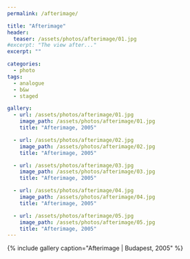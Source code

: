 ```yaml
---
permalink: /afterimage/

title: "Afterimage"
header:
  teaser: /assets/photos/afterimage/01.jpg
#excerpt: "The view after..."
excerpt: ""

categories:
  - photo
tags:
  - analogue
  - b&w
  - staged

gallery:
  - url: /assets/photos/afterimage/01.jpg
    image_path: /assets/photos/afterimage/01.jpg
    title: "Afterimage, 2005"

  - url: /assets/photos/afterimage/02.jpg
    image_path: /assets/photos/afterimage/02.jpg
    title: "Afterimage, 2005"

  - url: /assets/photos/afterimage/03.jpg
    image_path: /assets/photos/afterimage/03.jpg
    title: "Afterimage, 2005"

  - url: /assets/photos/afterimage/04.jpg
    image_path: /assets/photos/afterimage/04.jpg
    title: "Afterimage, 2005"

  - url: /assets/photos/afterimage/05.jpg
    image_path: /assets/photos/afterimage/05.jpg
    title: "Afterimage, 2005"
---
```


{% include gallery caption="Afterimage \| Budapest, 2005" %}
